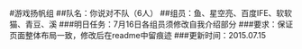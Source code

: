 #游戏扬帆组
##队名：你说对不队（6人）
##组员：鱼、星空亮、百度IFE、软软猫、青豆、溪
###明日任务：7月16日各组员须修改自我介绍部分
###要求：保证页面整体布局一致，修改后在readme中留痕迹
###更新时间：2015.07.15
